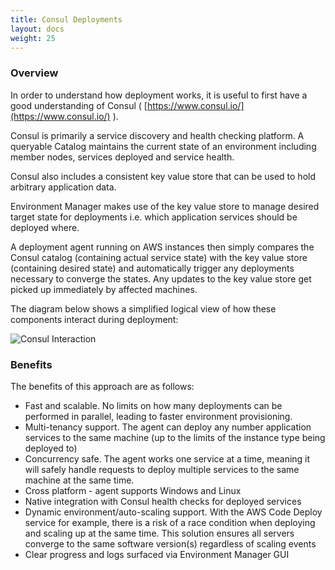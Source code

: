 ```yaml
---
title: Consul Deployments
layout: docs
weight: 25
---
```


### Overview

In order to understand how deployment works, it is useful to first have a good understanding of Consul ( [https://www.consul.io/](https://www.consul.io/) ).

Consul is primarily a service discovery and health checking platform. A queryable Catalog maintains the current state of an environment including member nodes, services deployed and service health.

Consul also includes a consistent key value store that can be used to hold arbitrary application data.

Environment Manager makes use of the key value store to manage desired target state for deployments i.e. which application services should be deployed where.

A deployment agent running on AWS instances then simply compares the Consul catalog (containing actual service state) with the key value store (containing desired state) and automatically trigger any deployments necessary to converge the states. Any updates to the key value store get picked up immediately by affected machines.

The diagram below shows a simplified logical view of how these components interact during deployment: 

![Consul Interaction](/environment-manager/assets/images/consul.png)

### Benefits

The benefits of this approach are as follows:

-	Fast and scalable. No limits on how many deployments can be performed in parallel, leading to faster environment provisioning.
-	Multi-tenancy support. The agent can deploy any number application services to the same machine (up to the limits of the instance type being deployed to)
-	Concurrency safe. The agent works one service at a time, meaning it will safely handle requests to deploy multiple services to the same machine at the same time.
-	Cross platform - agent supports Windows and Linux 
-	Native integration with Consul health checks for deployed services
-	Dynamic environment/auto-scaling support. With the AWS Code Deploy service for example, there is a risk of a race condition when deploying and scaling up at the same time. This solution ensures all servers converge to the same software version(s) regardless of scaling events
-	Clear progress and logs surfaced via Environment Manager GUI